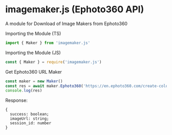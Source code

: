 # imagemaker.js (Ephoto360 API)
A module for Download of Image Makers from Ephoto360

Importing the Module (TS)
```ts
import { Maker } from 'imagemaker.js'
```
Importing the Module (JS)
```ts
const { Maker } = require('imagemaker.js')
```
Get Ephoto360 URL Maker
```ts
const maker = new Maker()
const res = await maker.Ephoto360('https://en.ephoto360.com/create-colorful-angel-wing-avatars-731.html', ["Bruno Mars"])
console.log(res)
```
Response: 
```
{
  success: boolean;
  imageUrl: string;
  session_id: number
}
```
